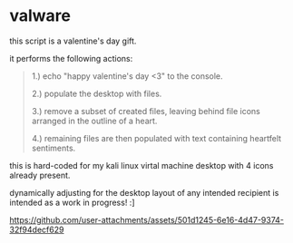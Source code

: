 # valware

this script is a valentine's day gift.

it performs the following actions:

> 1.) echo "happy valentine's day <3" to the console.
> 
> 2.) populate the desktop with files.
> 
> 3.) remove a subset of created files, leaving behind file icons arranged in the outline of a heart.
> 
> 4.) remaining files are then populated with text containing heartfelt sentiments.

this is hard-coded for my kali linux virtal machine desktop with 4 icons already present.

dynamically adjusting for the desktop layout of any intended recipient is intended as a work in progress! :]

https://github.com/user-attachments/assets/501d1245-6e16-4d47-9374-32f94decf629
